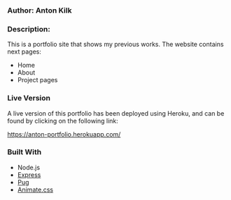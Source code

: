 ### Author: Anton Kilk

### Description:

This is a portfolio site that shows my previous works. The website contains next pages:
* Home
* About
* Project pages

### Live Version

A live version of this portfolio has been deployed using Heroku, and can be found by clicking on the following link:

https://anton-portfolio.herokuapp.com/

### Built With

* Node.js
* [Express](https://expressjs.com/)
* [Pug](https://pugjs.org/api/getting-started.html)
* [Animate.css](https://github.com/daneden/animate.css)
 
